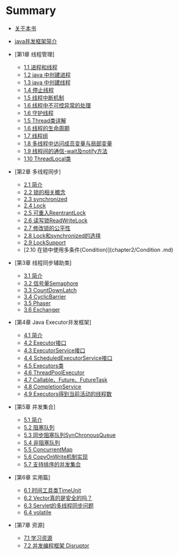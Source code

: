 # Summary

* [关于本书](README.md)
* [java并发框架简介](java_concurrent_intro.md)
* [第1章 线程管理]
  * [1.1 进程和线程](chapter1/process-thread.md)
  * [1.2 java 中创建进程](chapter1/1-2.md)
  * [1.3 java 中创建线程](chapter1/1-3.md)
  * [1.4 停止线程](chapter1/stop-thread.md)
  * [1.5 线程中断机制](chapter1/interrupt-thread.md)
  * [1.6 线程中不可控异常的处理](chapter1/uncaught-exception-in-thread.md)
  * [1.6 守护线程](chapter1/daemon-thread.md)
  * [1.5 Thread类详解](chapter1/1-4.md)
  * [1.6 线程的生命周期](chapter1/1-5.md)
  * [1.7 线程组](chapter1/ThreadGroup.md)
  * [1.8 多线程中访问成员变量与局部变量](chapter1/1-7.md)
  * [1.9 线程间的通信-wait及notify方法](chapter1/wait-notify.md)
  * [1.10 ThreadLocal类](chapter1/ThreadLocal.md)
  
* [第2章 多线程同步]
  * [2.1 简介](chapter2/intro.md)
  * [2.2 锁的相关概念](chapter2/Lock-concepts.md)
  * [2.3 synchronized](chapter2/synchronized.md)
  * [2.4 Lock](chapter2/Lock.md)
  * [2.5 可重入ReentrantLock](chapter2/ReentrantLock.md)
  * [2.6 读写锁ReadWriteLock](chapter2/ReadWriteLock.md)
  * [2.7 修改锁的公平性](chapter2/lock-fair.md)
  * [2.8 Lock和synchronized的选择](chapter2/Lock-vs-synchronized.md)
  * [2.9 LockSupport](chapter2/LockSupport.md)
  * [2.10 在锁中使用多条件\(Condition\)](chapter2/Condition .md)
  
* [第3章 线程同步辅助类]
  * [3.1 简介](chapter3/intro.md)
  * [3.2 信号量Semaphore](chapter3/Semaphore.md)
  * [3.3 CountDownLatch](chapter3/CountDownLatch.md)
  * [3.4 CyclicBarrier](chapter3/CyclicBarrier.md)
  * [3.5 Phaser](chapter3/Phaser.md)
  * [3.6 Exchanger](chapter3/Exchanger.md)
  
* [第4章 Java Executor并发框架]
  * [4.1 简介](chapter4/4-1.md)
  * [4.2 Executor接口](chapter4/4-2.md)
  * [4.3 ExecutorService接口](chapter4/4-3.md)
  * [4.4 ScheduledExecutorService接口](chapter4/4-4.md)
  * [4.5 Executors类](chapter4/4-5.md)
  * [4.6 ThreadPoolExecutor ](chapter4/4-6.md)
  * [4.7 Callable、Future、FutureTask](chapter4/4-7.md)
  * [4.8 CompletionService](chapter4/4-8.md)
  * [4.9 Executors得到当前活动的线程数](chapter4/4-9.md)
  
* [第5章 并发集合]
  * [5.1 简介](chapter5/5-1.md)
  * [5.2 阻塞队列](chapter5/5-2.md)
  * [5.3 同步阻塞队列SynChronousQueue](chapter5/5-3.md)
  * [5.4 非阻塞队列](chapter5/5-4.md)
  * [5.5 ConcurrentMap](chapter5/5-5.md)
  * [5.6 CopyOnWrite机制实现](chapter5/5-6.md)
  * [5.7 支持排序的并发集合](chapter5/5-7.md)
  
* [第6章 实用篇]
  * [6.1 时间工具类TimeUnit](chapter6/TimeUnit.md)
  * [6.2 Vector真的是安全的吗？](chapter6/Vector.md)
  * [6.3 Servlet的多线程同步问题](chapter6/Servlet.md)
  * [6.4 volatile](chapter6/volatile.md)
  
* [第7章 资源]
  * [7.1 学习资源](chapter7/learning-resources.md)
  * [7.2 并发编程框架 Disruptor](chapter7/disruptor.md)

